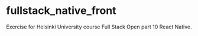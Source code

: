 # fullstack_native_front

Exercise for Helsinki University course Full Stack Open part 10 React Native.
